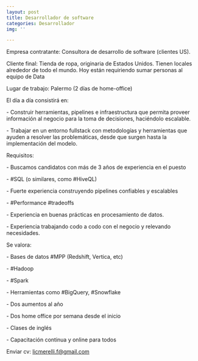 ```yaml
---
layout: post
title: Desarrollador de software
categories: Desarrollador
img: ''

---
```

Empresa contratante: Consultora de desarrollo de software (clientes US). 

Cliente final: Tienda de ropa, originaria de Estados Unidos. Tienen locales alrededor de todo el mundo. Hoy están requiriendo sumar personas al equipo de Data

Lugar de trabajo: Palermo (2 días de home-office)

El día a día consistirá en: 

\- Construir herramientas, pipelines e infraestructura que permita proveer información al negocio para la toma de decisiones, haciéndolo escalable. 

\- Trabajar en un entorno fullstack con metodologías y herramientas que ayuden a resolver las problemáticas, desde que surgen hasta la implementación del modelo.

Requisitos:

\- Buscamos candidatos con más de 3 años de experiencia en el puesto

\- #SQL (o similares, como #HiveQL)

\- Fuerte experiencia construyendo pipelines confiables y escalables

\- #Performance #tradeoffs

\- Experiencia en buenas prácticas en procesamiento de datos.

\- Experiencia trabajando codo a codo con el negocio y relevando necesidades.

Se valora:

\- Bases de datos #MPP (Redshift, Vertica, etc)

\- #Hadoop

\- #Spark

\- Herramientas como #BigQuery, #Snowflake

\- Dos aumentos al año

\- Dos home office por semana desde el inicio

\- Clases de inglés

\- Capacitación continua y online para todos

Enviar cv: licmerelli.f@gmail.com